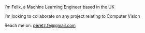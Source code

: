 I’m Felix, a Machine Learning Engineer based in the UK

I’m looking to collaborate on any project relating to Computer Vision
 
Reach me on: peretz.fe@gmail.com

<!---
felix-e-h-p/felix-e-h-p is a ✨ special ✨ repository because its `README.md` (this file) appears on your GitHub profile.
You can click the Preview link to take a look at your changes.
--->
